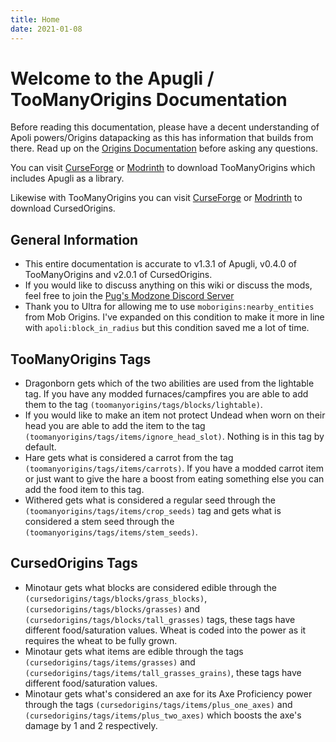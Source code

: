 ```yaml
---
title: Home
date: 2021-01-08
---
```


# Welcome to the Apugli / TooManyOrigins Documentation

Before reading this documentation, please have a decent understanding of Apoli powers/Origins datapacking as this has information that builds from there.
Read up on the [Origins Documentation](https://origins.readthedocs.io/en/latest/) before asking any questions.

You can visit [CurseForge](https://www.curseforge.com/minecraft/mc-mods/toomanyorigins) or [Modrinth](https://modrinth.com/mod/toomanyorigins) to download TooManyOrigins which includes Apugli as a library.

Likewise with TooManyOrigins you can visit [CurseForge](https://www.curseforge.com/minecraft/mc-mods/cursedorigins) or [Modrinth](https://modrinth.com/mod/cursedorigins) to download CursedOrigins.

## General Information
* This entire documentation is accurate to v1.3.1 of Apugli, v0.4.0 of TooManyOrigins and v2.0.1 of CursedOrigins.
* If you would like to discuss anything on this wiki or discuss the mods, feel free to join the [Pug's Modzone Discord Server](https://discord.gg/UBfEjsANNz)
* Thank you to Ultra for allowing me to use `moborigins:nearby_entities` from Mob Origins. I've expanded on this condition to make it more in line with `apoli:block_in_radius` but this condition saved me a lot of time.

## TooManyOrigins Tags
* Dragonborn gets which of the two abilities are used from the lightable tag. If you have any modded furnaces/campfires you are able to add them to the tag `(toomanyorigins/tags/blocks/lightable)`.
* If you would like to make an item not protect Undead when worn on their head you are able to add the item to the tag `(toomanyorigins/tags/items/ignore_head_slot)`. Nothing is in this tag by default.
* Hare gets what is considered a carrot from the tag `(toomanyorigins/tags/items/carrots)`. If you have a modded carrot item or just want to give the hare a boost from eating something else you can add the food item to this tag.
* Withered gets what is considered a regular seed through the `(toomanyorigins/tags/items/crop_seeds)` tag and gets what is considered a stem seed through the `(toomanyorigins/tags/items/stem_seeds)`.

## CursedOrigins Tags
* Minotaur gets what blocks are considered edible through the `(cursedorigins/tags/blocks/grass_blocks)`, `(cursedorigins/tags/blocks/grasses)` and `(cursedorigins/tags/blocks/tall_grasses)` tags, these tags have different food/saturation values. Wheat is coded into the power as it requires the wheat to be fully grown.
* Minotaur gets what items are edible through the tags `(cursedorigins/tags/items/grasses)` and `(cursedorigins/tags/items/tall_grasses_grains)`, these tags have different food/saturation values.
* Minotaur gets what's considered an axe for its Axe Proficiency power through the tags `(cursedorigins/tags/items/plus_one_axes)` and `(cursedorigins/tags/items/plus_two_axes)` which boosts the axe's damage by 1 and 2 respectively.